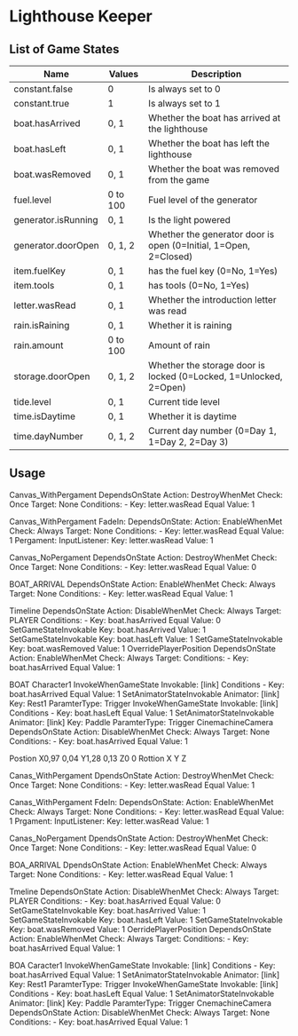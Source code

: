 ﻿# Lighthouse Keeper

## List of Game States

| Name                | Values   | Description                                                       |
|---------------------|----------|-------------------------------------------------------------------|
| constant.false      | 0        | Is always set to 0                                                |
| constant.true       | 1        | Is always set to 1                                                |
| boat.hasArrived     | 0, 1     | Whether the boat has arrived at the lighthouse                    |
| boat.hasLeft        | 0, 1     | Whether the boat has left the lighthouse                          |
| boat.wasRemoved     | 0, 1     | Whether the boat was removed from the game                        |
| fuel.level          | 0 to 100 | Fuel level of the generator                                       |
| generator.isRunning | 0, 1     | Is the light powered                                              |
| generator.doorOpen  | 0, 1, 2  | Whether the generator door is open (0=Initial, 1=Open, 2=Closed)  |
| item.fuelKey        | 0, 1     | has the fuel key (0=No, 1=Yes)                                    |
| item.tools          | 0, 1     | has tools (0=No, 1=Yes)                                           |
| letter.wasRead      | 0, 1     | Whether the introduction letter was read                          |
| rain.isRaining      | 0, 1     | Whether it is raining                                             |
| rain.amount         | 0 to 100 | Amount of rain                                                    |
| storage.doorOpen    | 0, 1, 2  | Whether the storage door is locked (0=Locked, 1=Unlocked, 2=Open) |
| tide.level          | 0, 1     | Current tide level                                                |
| time.isDaytime      | 0, 1     | Whether it is daytime                                             |
| time.dayNumber      | 0, 1, 2  | Current day number (0=Day 1, 1=Day 2, 2=Day 3)                    |

## Usage

Canvas_WithPergament
  DependsOnState
    Action: DestroyWhenMet
    Check: Once
    Target: None
    Conditions:
      - Key: letter.wasRead
        Equal
        Value: 1

Canvas_WithPergament
  FadeIn:
    DependsOnState:
      Action: EnableWhenMet
      Check: Always
      Target: None
      Conditions:
        - Key: letter.wasRead
          Equal
          Value: 1
  Pergament:
    InputListener:
      Key: letter.wasRead
      Value: 1

Canvas_NoPergament
  DependsOnState
    Action: DestroyWhenMet
    Check: Once
    Target: None
    Conditions:
      - Key: letter.wasRead
        Equal
        Value: 0

BOAT_ARRIVAL
  DependsOnState
    Action: EnableWhenMet
    Check: Always
    Target: None
    Conditions:
      - Key: letter.wasRead
        Equal
        Value: 1

  Timeline
    DependsOnState
      Action: DisableWhenMet
      Check: Always
      Target: PLAYER
      Conditions:
        - Key: boat.hasArrived
          Equal
          Value: 0
    SetGameStateInvokable
      Key: boat.hasArrived
      Value: 1
    SetGameStateInvokable
      Key: boat.hasLeft
      Value: 1
    SetGameStateInvokable
      Key: boat.wasRemoved
      Value: 1
  OverridePlayerPosition
    DependsOnState
      Action: EnableWhenMet
      Check: Always
      Target:
      Conditions:
        - Key: boat.hasArrived
          Equal
          Value: 1

BOAT
  Character1
    InvokeWhenGameState
      Invokable: [link]
      Conditions
        - Key: boat.hasArrived
          Equal
          Value: 1
    SetAnimatorStateInvokable
      Animator: [link]
      Key: Rest1
      ParamterType: Trigger
    InvokeWhenGameState
      Invokable: [link]
      Conditions
        - Key: boat.hasLeft
          Equal
          Value: 1
    SetAnimatorStateInvokable
      Animator: [link]
      Key: Paddle
      ParamterType: Trigger
  CinemachineCamera
    DependsOnState
      Action: DisableWhenMet
      Check: Always
      Target: None
      Conditions:
        - Key: boat.hasArrived
          Equal
          Value: 1

Postion
  X0,97  0,04
  Y1,28  0,13
  Z0     0
Rottion
  X
  Y
  Z

Canas_WithPergament
  DpendsOnState
   Action: DestroyWhenMet
   Check: Once
   Target: None
   Conditions:
     - Key: letter.wasRead
       Equal
       Value: 1

Canas_WithPergament
  FdeIn:
   DependsOnState:
     Action: EnableWhenMet
     Check: Always
     Target: None
     Conditions:
       - Key: letter.wasRead
         Equal
         Value: 1
  Prgament:
   InputListener:
     Key: letter.wasRead
     Value: 1

Canas_NoPergament
  DpendsOnState
   Action: DestroyWhenMet
   Check: Once
   Target: None
   Conditions:
     - Key: letter.wasRead
       Equal
       Value: 0

BOA_ARRIVAL
  DpendsOnState
   Action: EnableWhenMet
   Check: Always
   Target: None
   Conditions:
     - Key: letter.wasRead
       Equal
       Value: 1

  Tmeline
   DependsOnState
     Action: DisableWhenMet
     Check: Always
     Target: PLAYER
     Conditions:
       - Key: boat.hasArrived
         Equal
         Value: 0
   SetGameStateInvokable
     Key: boat.hasArrived
     Value: 1
   SetGameStateInvokable
     Key: boat.hasLeft
     Value: 1
   SetGameStateInvokable
     Key: boat.wasRemoved
     Value: 1
  OerridePlayerPosition
   DependsOnState
     Action: EnableWhenMet
     Check: Always
     Target:
     Conditions:
       - Key: boat.hasArrived
         Equal
         Value: 1

BOA
  Caracter1
   InvokeWhenGameState
     Invokable: [link]
     Conditions
       - Key: boat.hasArrived
         Equal
         Value: 1
   SetAnimatorStateInvokable
     Animator: [link]
     Key: Rest1
     ParamterType: Trigger
   InvokeWhenGameState
     Invokable: [link]
     Conditions
       - Key: boat.hasLeft
         Equal
         Value: 1
   SetAnimatorStateInvokable
     Animator: [link]
     Key: Paddle
     ParamterType: Trigger
  CnemachineCamera
   DependsOnState
     Action: DisableWhenMet
     Check: Always
     Target: None
     Conditions:
       - Key: boat.hasArrived
         Equal
         Value: 1








